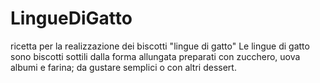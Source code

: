 # LingueDiGatto
ricetta per la realizzazione dei biscotti "lingue di gatto"
Le lingue di gatto sono biscotti sottili dalla forma allungata preparati con zucchero, uova albumi e farina; da gustare semplici o con altri dessert.
